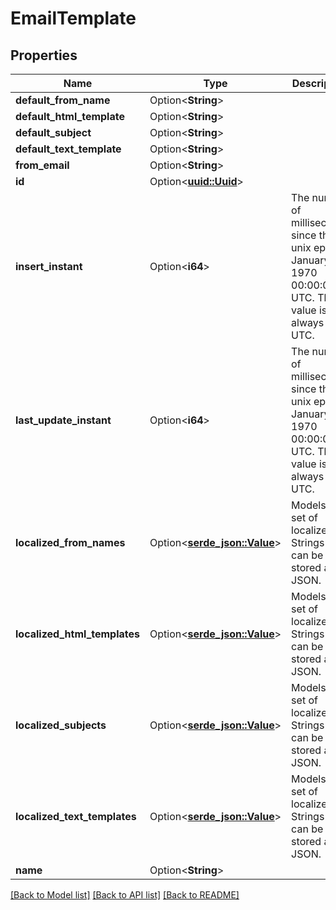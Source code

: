 # EmailTemplate

## Properties

Name | Type | Description | Notes
------------ | ------------- | ------------- | -------------
**default_from_name** | Option<**String**> |  | [optional]
**default_html_template** | Option<**String**> |  | [optional]
**default_subject** | Option<**String**> |  | [optional]
**default_text_template** | Option<**String**> |  | [optional]
**from_email** | Option<**String**> |  | [optional]
**id** | Option<[**uuid::Uuid**](uuid::Uuid.md)> |  | [optional]
**insert_instant** | Option<**i64**> | The number of milliseconds since the unix epoch: January 1, 1970 00:00:00 UTC. This value is always in UTC. | [optional]
**last_update_instant** | Option<**i64**> | The number of milliseconds since the unix epoch: January 1, 1970 00:00:00 UTC. This value is always in UTC. | [optional]
**localized_from_names** | Option<[**serde_json::Value**](.md)> | Models a set of localized Strings that can be stored as JSON. | [optional]
**localized_html_templates** | Option<[**serde_json::Value**](.md)> | Models a set of localized Strings that can be stored as JSON. | [optional]
**localized_subjects** | Option<[**serde_json::Value**](.md)> | Models a set of localized Strings that can be stored as JSON. | [optional]
**localized_text_templates** | Option<[**serde_json::Value**](.md)> | Models a set of localized Strings that can be stored as JSON. | [optional]
**name** | Option<**String**> |  | [optional]

[[Back to Model list]](../README.md#documentation-for-models) [[Back to API list]](../README.md#documentation-for-api-endpoints) [[Back to README]](../README.md)


